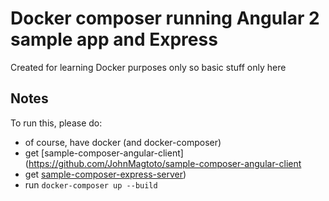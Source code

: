 # Docker composer running Angular 2 sample app and Express

Created for learning Docker purposes only so basic stuff only here

## Notes

To run this, please do:

- of course, have docker (and docker-composer)
- get [sample-composer-angular-client](https://github.com/JohnMagtoto/sample-composer-angular-client
- get [sample-composer-express-server](https://github.com/JohnMagtoto/sample-composer-express-server))
- run `docker-composer up --build`

